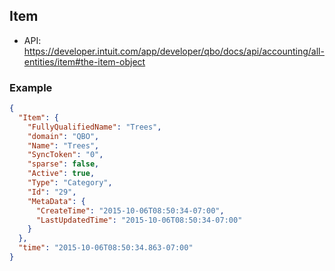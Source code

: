 ## Item

- API: https://developer.intuit.com/app/developer/qbo/docs/api/accounting/all-entities/item#the-item-object



### Example

```json
{
  "Item": {
    "FullyQualifiedName": "Trees", 
    "domain": "QBO", 
    "Name": "Trees", 
    "SyncToken": "0", 
    "sparse": false, 
    "Active": true, 
    "Type": "Category", 
    "Id": "29", 
    "MetaData": {
      "CreateTime": "2015-10-06T08:50:34-07:00", 
      "LastUpdatedTime": "2015-10-06T08:50:34-07:00"
    }
  }, 
  "time": "2015-10-06T08:50:34.863-07:00"
}
```
